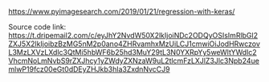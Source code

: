 https://www.pyimagesearch.com/2019/01/21/regression-with-keras/

Source code link: https://t.dripemail2.com/c/eyJhY2NvdW50X2lkIjoiNDc2ODQyOSIsImRlbGl2ZXJ5X2lkIjoibzBzMG5nM2p0ano4ZHRvamhxMzUiLCJ1cmwiOiJodHRwczovL3MzLXVzLXdlc3QtMi5hbWF6b25hd3MuY29tL3N0YXRpYy5weWltYWdlc2VhcmNoLmNvbS9rZXJhcy1yZWdyZXNzaW9uL2tlcmFzLXJlZ3Jlc3Npb24uemlwP19fcz00eGt0dDEyZHJkb3hla3ZxdnNvcCJ9

